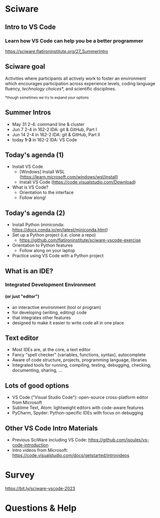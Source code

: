 # Sciware

## Intro to VS Code
### Learn how VS Code can help you be a better programmer

https://sciware.flatironinstitute.org/27_SummerIntro


## Sciware goal

Activities where participants all actively work to foster an environment which encourages participation across experience levels, coding language fluency, *technology choices*\*, and scientific disciplines.

<small>\*though sometimes we try to expand your options</small>


## Summer Intros

- May 31 2-4: command line & cluster
- Jun 7 2-4 in 162-2 IDA: git & GitHub, Part I
- Jun 14 2-4 in 162-2 IDA: git & GitHub, Part II
- today **1-3** in 162-2 IDA: VS Code


## Today's agenda (1)

- Install VS Code
  - [Windows] Install WSL (https://learn.microsoft.com/windows/wsl/install)
  - Install VS Code (https://code.visualstudio.com/Download)
- What is VS Code?
  - Orientation to the interface
  - Follow along!


## Today's agenda (2)
- Install Python (miniconda: https://docs.conda.io/en/latest/miniconda.html)
- Set up a Python project (i.e. clone a repo)
  - https://github.com/flatironinstitute/sciware-vscode-exercise
- Orientation to Python features
  - Follow along on your laptop
- Practice using VS Code with a Python project


## What is an IDE?

### Integrated Development Environment
#### (or just "editor")

- an interactive environment (tool or program)
- for developing (writing, editing) code
- that integrates other features
- designed to make it easier to write code all in one place


## Text editor

- Most IDEs are, at the core, a text editor
- Fancy "spell checker" (variables, functions, syntax), autocomplete
- Aware of code structure, projects, programming language, libraries
- Integrated tools for running, compiling, testing, debugging, checking, documenting, sharing, ...


## Lots of good options

- VS Code ("Visual Studio Code"): open-source cross-platform editor from Microsoft
- Sublime Text, Atom: lightweight editors with code-aware features
- PyCharm, Spyder: Python-specific IDEs with focus on debugging


## Other VS Code Intro Materials

- Previous SciWare including VS Code:
https://github.com/jsoules/vs-code-introduction
- Intro videos from Microsoft:
https://code.visualstudio.com/docs/getstarted/introvideos


# Survey

https://bit.ly/sciware-vscode-2023


# Questions & Help
